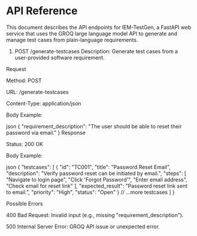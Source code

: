 # API Reference

This document describes the API endpoints for IEM-TestGen, a FastAPI web service that uses the GROQ large language model API to generate and manage test cases from plain-language requirements.

1. POST /generate-testcases
Description:
Generate test cases from a user-provided software requirement.

Request

Method: POST

URL: /generate-testcases

Content-Type: application/json

Body Example:

json
{
  "requirement_description": "The user should be able to reset their password via email."
}
Response

Status: 200 OK

Body Example:

json
{
  "testcases": [
    {
      "id": "TC001",
      "title": "Password Reset Email",
      "description": "Verify password reset can be initiated by email.",
      "steps": [
        "Navigate to login page",
        "Click 'Forgot Password'",
        "Enter email address",
        "Check email for reset link"
      ],
      "expected_result": "Password reset link sent to email.",
      "priority": "High",
      "status": "Open"
    }
    // ...more testcases
  ]
}

Possible Errors

400 Bad Request: Invalid input (e.g., missing "requirement_description").

500 Internal Server Error: GROQ API issue or unexpected error.